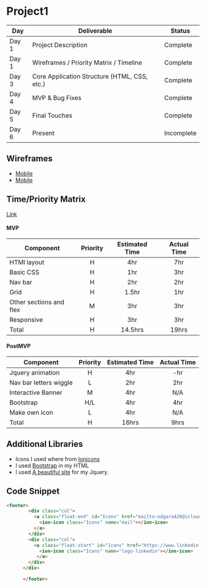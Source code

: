 # Project1

|  Day | Deliverable | Status
|---|---| ---|
|Day 1| Project Description | Complete
|Day 1| Wireframes / Priority Matrix / Timeline | Complete
|Day 3| Core Application Structure (HTML, CSS, etc.) | Complete
|Day 4| MVP & Bug Fixes | Complete
|Day 5| Final Touches | Complete
|Day 6| Present | Incomplete

## Wireframes

- [Mobile](https://i.imgur.com/m5WzQsd.jpeg)
- [Mobile](https://imgur.com/ySDby5a)
 

 ## Time/Priority Matrix 

[Link](https://imgur.com/QI93Ps4)

#### MVP
| Component | Priority | Estimated Time | Actual Time |
| --- | :---: |  :---: | :---: | 
| HTMl layout | H | 4hr | 7hr |
| Basic CSS | H | 1hr | 3hr |
| Nav bar | H | 2hr | 2hr |  
| Grid | H | 1.5hr|  1hr | 
| Other sections and flex| M | 3hr | 3hr|
| Responsive | H | 3hr | 3hr |
| Total | H | 14.5hrs| 19hrs |

#### PostMVP
| Component | Priority | Estimated Time | Actual Time |
| --- | :---: |  :---: | :---: | 
| Jquery animation | H | 4hr | -hr | 3hr |
| Nav bar letters wiggle | L | 2hr | 2hr |
| Interactive Banner | M | 4hr | N/A |
| Bootstrap | H/L | 4hr | 4hr |
| Make own icon | L | 4hr | N/A |
| Total | H | 16hrs| 9hrs |

## Additional Libraries
 * Icons I used where from [Ionicons](https://ionic.io/ionicons/v4) 
 * I used [Bootstrap](https://getbootstrap.com/docs/5.0/getting-started/introduction/) in my HTML
* I used [A beautiful site](https://www.abeautifulsite.net/posts/smoothly-scroll-to-an-element-without-a-jquery-plugin-2) for my Jquery.

## Code Snippet

```HTML
<footer>
        <div class="col">
          <a class="float-end" id="Icons" href="mailto:edgara426@icloud.com" target="_blank">
            <ion-icon class="Icons" name="mail"></ion-icon>
          </a>
        </div>
        <div class="col">
          <a class="float-start" id="Icons" href="https://www.linkedin.com/in/edgar-lopez-de-los-santos/" target="_blank">
            <ion-icon class="Icons" name="logo-linkedin"></ion-icon>     
           </a>
        </div>
      </div>

      </footer>
```